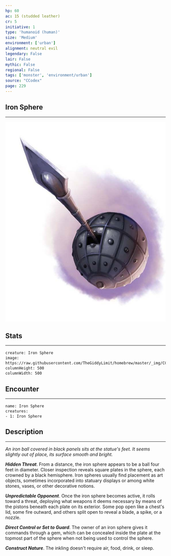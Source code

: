 ```yaml
---
hp: 60
ac: 15 (studded leather)
cr: 5
initiative: 1
type: 'humanoid (human)'    
size: 'Medium'
environment: ['urban']
alignment: neutral evil
legendary: False
lair: False
mythic: False
regional: False
tags: ['monster', 'environment/urban']
source: "CCodex"
page: 229
---
```


## Iron Sphere
---

![|600](https://raw.githubusercontent.com/TheGiddyLimit/homebrew/master/_img/CCodex/ironsphere.jpg)

## Stats
---

```statblock
creature: Iron Sphere
image: https://raw.githubusercontent.com/TheGiddyLimit/homebrew/master/_img/CCodex/ironsphere_token.png
columnHeight: 500
columnWidth: 500
```

## Encounter
---

```encounter-table
name: Iron Sphere
creatures:
- 1: Iron Sphere
```

## Description
---
_An iron ball covered in black panels sits at the statue's feet. It seems slightly out of place, its surface smooth and bright._

**_Hidden Threat_**. From a distance, the iron sphere appears to be a ball four feet in diameter. Closer inspection reveals square plates in the sphere, each crowned by a black hemisphere. Iron spheres usually find placement as art objects, sometimes incorporated into statuary displays or among white stones, vases, or other decorative notions.


**_Unpredictable Opponent_**. Once the iron sphere becomes active, it rolls toward a threat, deploying what weapons it deems necessary by means of the pistons beneath each plate on its exterior. Some pop open like a chest's lid, some fire outward, and others split open to reveal a blade, a spike, or a nozzle.


**_Direct Control or Set to Guard_**. The owner of an iron sphere gives it commands through a gem, which can be concealed inside the plate at the topmost part of the sphere when not being used to control the sphere.


**_Construct Nature_**. The inkling doesn't require air, food, drink, or sleep.






